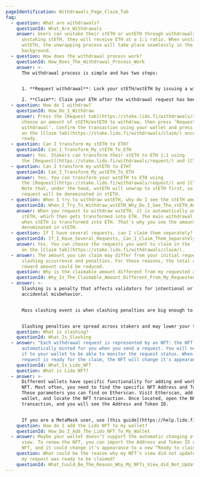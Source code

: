 ```yaml
---
pageIdentification: Withdrawals_Page_Claim_Tab
faq:
  - question: What are withdrawals?
    questionId: What_Are_Withdrawals
    answer: Users can unstake their stETH or wstETH through withdrawals. Upon
      unstaking stETH, they will receive ETH at a 1:1 ratio. When unstaking
      wstETH, the unwrapping process will take place seamlessly in the
      background.
  - question: How does the withdrawal process work?
    questionId: How_Does_The_Withdrawal_Process_Work
    answer: >-
      The withdrawal process is simple and has two steps:


      1. **Request withdrawal**: Lock your stETH/wstETH by issuing a withdrawal request. ETH is sourced to fulfill the request, and then locked stETH is burned, which marks the withdrawal request as claimable. Under normal circumstances, this can take anywhere between 1-5 days.

      2. **Claim**: Claim your ETH after the withdrawal request has been processed.
  - question: How do I withdraw?
    questionId: How_Do_I_Withdraw
    answer: Press the [Request tab](https://stake.lido.fi/withdrawals/request/),
      choose an amount of stETH/wstETH to withdraw, then press ‘Request
      withdrawal’. Confirm the transaction using your wallet and press ‘Claim’
      on the [Claim tab](https://stake.lido.fi/withdrawals/claim/) once it is
      ready.
  - question: Can I transform my stETH to ETH?
    questionId: Can_I_Transform_My_stETH_To_ETH
    answer: Yes. Stakers can transform their stETH to ETH 1:1 using
      the [Request](https://stake.lido.fi/withdrawals/request/) and [Claim](https://stake.lido.fi/withdrawals/claim/) tabs.
  - question: Can I transform my wstETH to ETH?
    questionId: Can_I_Transform_My_wstETH_To_ETH
    answer: Yes. You can transform your wstETH to ETH using
      the [Request](https://stake.lido.fi/withdrawals/request/) and [Claim](https://stake.lido.fi/withdrawals/claim/) tabs.
      Note that, under the hood, wstETH will unwrap to stETH first, so your
      request will be denominated in stETH.
  - question: When I try to withdraw wstETH, why do I see the stETH amount in my request?
    questionId: When_I_Try_To_Withdraw_wstETH_Why_Do_I_See_The_stETH_Amount_In_My_Request
    answer: When you request to withdraw wstETH, it is automatically unwrapped into
      stETH, which then gets transformed into ETH. The main withdrawal period is
      when stETH is transformed into ETH. That's why you see the amount pending
      denominated in stETH.
  - question: If I have several requests, can I claim them separately?
    questionId: If_I_Have_Several_Requests,_Can_I_Claim_Them_Separately
    answer: Yes. You can choose the requests you want to claim in the ‘Request List’
      on the [Claim tab](https://stake.lido.fi/withdrawals/claim/).
  - answer: The amount you can claim may differ from your initial request due to a
      slashing occurrence and penalties. For these reasons, the total claimable
      reward amount could be reduced.
    question: Why is the claimable amount different from my requested amount?
    questionId: Why_Is_The_Claimable_Amount_Different_From_My_Requested_Amount
  - answer: >-
      Slashing is a penalty that affects validators for intentional or
      accidental misbehavior.


      Mass slashing event is when slashing penalties are big enough to have the impact on Protocol's rewards in the current frame or in the future, esp. midterm penalties.


      Slashing penalties are spread across stakers and may lower your total reward amount. For more information, check out [What Are Staking/Validator Penalties](https://help.lido.fi/en/articles/5232780-what-are-staking-validator-penalties).
    question: What is slashing?
    questionId: What_Is_Slashing
  - answer: "Each withdrawal request is represented by an NFT: the NFT is
      automatically minted for you when you send a request. You will need to add
      it to your wallet to be able to monitor the request status. When the
      request is ready for the claim, the NFT will change it's appearance."
    questionId: What_Is_Lido_NFT
    question: What is Lido NFT?
  - answer: >-
      Different wallets have specific functionality for adding and working with
      NFT. Most often, you need to find the specific NFT Address and Token ID.
      These parameters you can find on Etherscan. Visit Etherscan, add your
      wallet, and locate the NFT transaction. Once located, open the NFT
      transaction, and you will see the Address and Token ID.


      If you are a MetaMask user, use [this guide](https://help.lido.fi/en/articles/7858367-how-do-i-add-the-lido-nft-to-metamask).
    question: How do I add the Lido NFT to my wallet?
    questionId: How_Do_I_Add_The_Lido_NFT_To_My_Wallet
  - answer: Maybe your wallet doesn’t support the automatic changing of the NFT
      view. To renew the NFT, you can import the Address and Token ID of your
      NFT, and it could change it's appearance to a new “Ready to claim” one.
    question: What could be the reason why my NFT's view did not update even though
      my request was ready to be claimed?
    questionId: What_Could_Be_The_Reason_Why_My_NFTs_View_did_Not_Update_Even_Though_My_Request_Was_Ready_To_Be_Claimed
---
```

